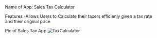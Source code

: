 Name of App: Sales Tax Calculator

Features
-Allows Users to Calculate their taxers efficienly given a tax rate and their original price

Pic of Sales Tax App
![TaxCalculator](https://github.com/kmb21/IOS-Projects/assets/113995857/31d8dab7-b693-4f91-8a6d-f34faa70f677)
